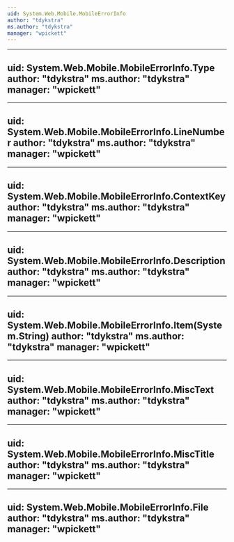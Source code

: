 ```yaml
---
uid: System.Web.Mobile.MobileErrorInfo
author: "tdykstra"
ms.author: "tdykstra"
manager: "wpickett"
---
```


---
uid: System.Web.Mobile.MobileErrorInfo.Type
author: "tdykstra"
ms.author: "tdykstra"
manager: "wpickett"
---

---
uid: System.Web.Mobile.MobileErrorInfo.LineNumber
author: "tdykstra"
ms.author: "tdykstra"
manager: "wpickett"
---

---
uid: System.Web.Mobile.MobileErrorInfo.ContextKey
author: "tdykstra"
ms.author: "tdykstra"
manager: "wpickett"
---

---
uid: System.Web.Mobile.MobileErrorInfo.Description
author: "tdykstra"
ms.author: "tdykstra"
manager: "wpickett"
---

---
uid: System.Web.Mobile.MobileErrorInfo.Item(System.String)
author: "tdykstra"
ms.author: "tdykstra"
manager: "wpickett"
---

---
uid: System.Web.Mobile.MobileErrorInfo.MiscText
author: "tdykstra"
ms.author: "tdykstra"
manager: "wpickett"
---

---
uid: System.Web.Mobile.MobileErrorInfo.MiscTitle
author: "tdykstra"
ms.author: "tdykstra"
manager: "wpickett"
---

---
uid: System.Web.Mobile.MobileErrorInfo.File
author: "tdykstra"
ms.author: "tdykstra"
manager: "wpickett"
---
